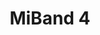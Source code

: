 ---
title: MiBand 4
description: Para los amantes de la tecnología pero sin perder la vista de una pulsera.
image: ./img/MIBAND.jpg
link:
price: 25€
---